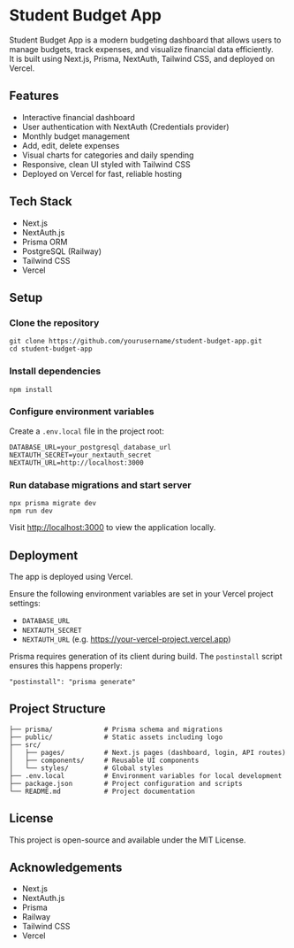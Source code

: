 # Student Budget App

Student Budget App is a modern budgeting dashboard that allows users to manage budgets, track expenses, and visualize financial data efficiently.  
It is built using Next.js, Prisma, NextAuth, Tailwind CSS, and deployed on Vercel.

## Features

- Interactive financial dashboard
- User authentication with NextAuth (Credentials provider)
- Monthly budget management
- Add, edit, delete expenses
- Visual charts for categories and daily spending
- Responsive, clean UI styled with Tailwind CSS
- Deployed on Vercel for fast, reliable hosting

## Tech Stack

- Next.js
- NextAuth.js
- Prisma ORM
- PostgreSQL (Railway)
- Tailwind CSS
- Vercel

## Setup

### Clone the repository

```
git clone https://github.com/yourusername/student-budget-app.git
cd student-budget-app
```

### Install dependencies

```
npm install
```

### Configure environment variables

Create a `.env.local` file in the project root:

```
DATABASE_URL=your_postgresql_database_url
NEXTAUTH_SECRET=your_nextauth_secret
NEXTAUTH_URL=http://localhost:3000
```

### Run database migrations and start server

```
npx prisma migrate dev
npm run dev
```

Visit [http://localhost:3000](http://localhost:3000) to view the application locally.

## Deployment

The app is deployed using Vercel.

Ensure the following environment variables are set in your Vercel project settings:

- `DATABASE_URL`
- `NEXTAUTH_SECRET`
- `NEXTAUTH_URL` (e.g. https://your-vercel-project.vercel.app)

Prisma requires generation of its client during build. The `postinstall` script ensures this happens properly:

```
"postinstall": "prisma generate"
```

## Project Structure

```
├── prisma/             # Prisma schema and migrations
├── public/             # Static assets including logo
├── src/
│   ├── pages/          # Next.js pages (dashboard, login, API routes)
│   ├── components/     # Reusable UI components
│   └── styles/         # Global styles
├── .env.local          # Environment variables for local development
├── package.json        # Project configuration and scripts
└── README.md           # Project documentation
```

## License

This project is open-source and available under the MIT License.

## Acknowledgements

- Next.js
- NextAuth.js
- Prisma
- Railway
- Tailwind CSS
- Vercel